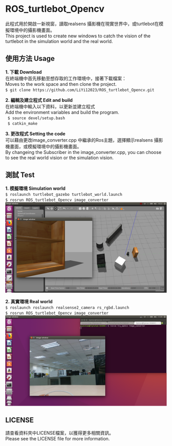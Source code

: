 # ROS_turtlebot_Opencv
此程式用於開啟一新視窗，讀取realsens 攝影機在現實世界中，或turtlebot在模擬環境中的攝影機畫面。  
This project is used to create new windows to catch the vision of the turtlebot in the simulation world and the real world.  
## 使用方法 Usage
**1. 下載 Download**  
在終端機中首先移動至想存取的工作環境中，接著下載檔案：  
Moves to the work space and then clone the project.  
`$ git clone https://github.com/LiYi12023/ROS_turtlebot_Opencv.git`

**2. 編輯及建立程式 Edit and build**  
在終端機中輸入以下資料，以更新並建立程式  
Add the environment variables and build the program.  
` $ source devel/setup.bash`  
` $ catkin_make`  

**3. 更改程式  Setting the code**  
可以藉由更改image_converter.cpp 中繼承的Ros主題，選擇顯示realsens 攝影機畫面，或模擬環境中的攝影機畫面。  
By changeing the Subscriber in the image_converter.cpp, you can choose to see the real world vision or the simulation vision.
## 測試 Test
**1. 模擬環境 Simulation world**  
`$ roslaunch turtlebot_gazebo turtlebot_world.launch`  
`$ rosrun ROS_turtlebot_Opencv image_converter`  
![image](https://raw.githubusercontent.com/LiYi12023/ROS_turtlebot_Opencv/master/In_turtlebot_world.jpg)  

**2. 真實環境 Real world**  
`$ roslaunch roslaunch realsense2_camera rs_rgbd.launch`  
`$ rosrun ROS_turtlebot_Opencv image_converter`  
![image](https://raw.githubusercontent.com/LiYi12023/ROS_turtlebot_Opencv/master/In_real_world.png)  

## LICENSE
請查看資料夾中LICENSE檔案，以獲得更多相關資訊。  
Please see the LICENSE file for more information.
